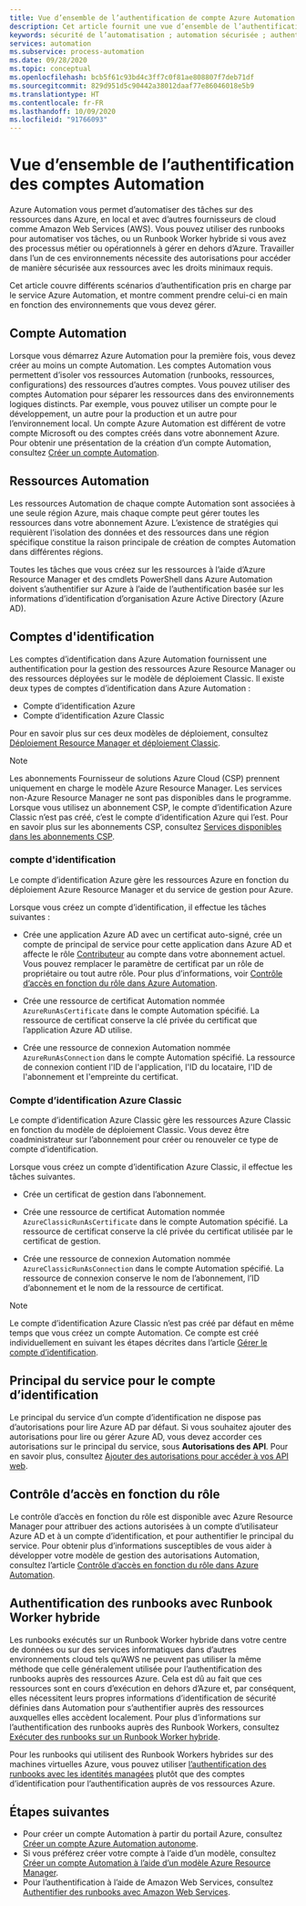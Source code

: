 ```yaml
---
title: Vue d’ensemble de l’authentification de compte Azure Automation
description: Cet article fournit une vue d’ensemble de l’authentification de compte Azure Automation.
keywords: sécurité de l’automatisation ; automation sécurisée ; authentification d’automatisation
services: automation
ms.subservice: process-automation
ms.date: 09/28/2020
ms.topic: conceptual
ms.openlocfilehash: bcb5f61c93bd4c3ff7c0f81ae808807f7deb71df
ms.sourcegitcommit: 829d951d5c90442a38012daaf77e86046018e5b9
ms.translationtype: HT
ms.contentlocale: fr-FR
ms.lasthandoff: 10/09/2020
ms.locfileid: "91766093"
---
```

# <a name="automation-account-authentication-overview"></a>Vue d’ensemble de l’authentification des comptes Automation

Azure Automation vous permet d’automatiser des tâches sur des ressources dans Azure, en local et avec d’autres fournisseurs de cloud comme Amazon Web Services (AWS). Vous pouvez utiliser des runbooks pour automatiser vos tâches, ou un Runbook Worker hybride si vous avez des processus métier ou opérationnels à gérer en dehors d’Azure. Travailler dans l’un de ces environnements nécessite des autorisations pour accéder de manière sécurisée aux ressources avec les droits minimaux requis.

Cet article couvre différents scénarios d’authentification pris en charge par le service Azure Automation, et montre comment prendre celui-ci en main en fonction des environnements que vous devez gérer.

## <a name="automation-account"></a>Compte Automation

Lorsque vous démarrez Azure Automation pour la première fois, vous devez créer au moins un compte Automation. Les comptes Automation vous permettent d’isoler vos ressources Automation (runbooks, ressources, configurations) des ressources d’autres comptes. Vous pouvez utiliser des comptes Automation pour séparer les ressources dans des environnements logiques distincts. Par exemple, vous pouvez utiliser un compte pour le développement, un autre pour la production et un autre pour l’environnement local. Un compte Azure Automation est différent de votre compte Microsoft ou des comptes créés dans votre abonnement Azure. Pour obtenir une présentation de la création d’un compte Automation, consultez [Créer un compte Automation](automation-quickstart-create-account.md).

## <a name="automation-resources"></a>Ressources Automation

Les ressources Automation de chaque compte Automation sont associées à une seule région Azure, mais chaque compte peut gérer toutes les ressources dans votre abonnement Azure. L’existence de stratégies qui requièrent l’isolation des données et des ressources dans une région spécifique constitue la raison principale de création de comptes Automation dans différentes régions.

Toutes les tâches que vous créez sur les ressources à l’aide d’Azure Resource Manager et des cmdlets PowerShell dans Azure Automation doivent s’authentifier sur Azure à l’aide de l’authentification basée sur les informations d’identification d’organisation Azure Active Directory (Azure AD).

## <a name="run-as-accounts"></a>Comptes d'identification

Les comptes d’identification dans Azure Automation fournissent une authentification pour la gestion des ressources Azure Resource Manager ou des ressources déployées sur le modèle de déploiement Classic. Il existe deux types de comptes d’identification dans Azure Automation :

* Compte d’identification Azure
* Compte d’identification Azure Classic

Pour en savoir plus sur ces deux modèles de déploiement, consultez [Déploiement Resource Manager et déploiement Classic](../azure-resource-manager/management/deployment-models.md).

>[!NOTE]
>Les abonnements Fournisseur de solutions Azure Cloud (CSP) prennent uniquement en charge le modèle Azure Resource Manager. Les services non-Azure Resource Manager ne sont pas disponibles dans le programme. Lorsque vous utilisez un abonnement CSP, le compte d’identification Azure Classic n’est pas créé, c’est le compte d’identification Azure qui l’est. Pour en savoir plus sur les abonnements CSP, consultez [Services disponibles dans les abonnements CSP](/azure/cloud-solution-provider/overview/azure-csp-available-services).

### <a name="run-as-account"></a>compte d'identification

Le compte d’identification Azure gère les ressources Azure en fonction du déploiement Azure Resource Manager et du service de gestion pour Azure.

Lorsque vous créez un compte d’identification, il effectue les tâches suivantes :

* Crée une application Azure AD avec un certificat auto-signé, crée un compte de principal de service pour cette application dans Azure AD et affecte le rôle [Contributeur](../role-based-access-control/built-in-roles.md#contributor) au compte dans votre abonnement actuel. Vous pouvez remplacer le paramètre de certificat par un rôle de propriétaire ou tout autre rôle. Pour plus d’informations, voir [Contrôle d’accès en fonction du rôle dans Azure Automation](automation-role-based-access-control.md).

* Crée une ressource de certificat Automation nommée `AzureRunAsCertificate` dans le compte Automation spécifié. La ressource de certificat conserve la clé privée du certificat que l’application Azure AD utilise.

* Crée une ressource de connexion Automation nommée `AzureRunAsConnection` dans le compte Automation spécifié. La ressource de connexion contient l'ID de l'application, l'ID du locataire, l'ID de l'abonnement et l'empreinte du certificat.

### <a name="azure-classic-run-as-account"></a>Compte d’identification Azure Classic

Le compte d’identification Azure Classic gère les ressources Azure Classic en fonction du modèle de déploiement Classic. Vous devez être coadministrateur sur l’abonnement pour créer ou renouveler ce type de compte d’identification.

Lorsque vous créez un compte d’identification Azure Classic, il effectue les tâches suivantes.

* Crée un certificat de gestion dans l’abonnement.

* Crée une ressource de certificat Automation nommée `AzureClassicRunAsCertificate` dans le compte Automation spécifié. La ressource de certificat conserve la clé privée du certificat utilisée par le certificat de gestion.

* Crée une ressource de connexion Automation nommée `AzureClassicRunAsConnection` dans le compte Automation spécifié. La ressource de connexion conserve le nom de l’abonnement, l’ID d’abonnement et le nom de la ressource de certificat.

>[!NOTE]
>Le compte d’identification Azure Classic n’est pas créé par défaut en même temps que vous créez un compte Automation. Ce compte est créé individuellement en suivant les étapes décrites dans l’article [Gérer le compte d’identification](manage-runas-account.md#create-a-run-as-account-in-azure-portal).

## <a name="service-principal-for-run-as-account"></a>Principal du service pour le compte d’identification

Le principal du service d’un compte d’identification ne dispose pas d’autorisations pour lire Azure AD par défaut. Si vous souhaitez ajouter des autorisations pour lire ou gérer Azure AD, vous devez accorder ces autorisations sur le principal du service, sous **Autorisations des API**. Pour en savoir plus, consultez [Ajouter des autorisations pour accéder à vos API web](../active-directory/develop/quickstart-configure-app-access-web-apis.md#add-permissions-to-access-your-web-api).

## <a name="role-based-access-control"></a>Contrôle d’accès en fonction du rôle

Le contrôle d’accès en fonction du rôle est disponible avec Azure Resource Manager pour attribuer des actions autorisées à un compte d’utilisateur Azure AD et à un compte d’identification, et pour authentifier le principal du service. Pour obtenir plus d’informations susceptibles de vous aider à développer votre modèle de gestion des autorisations Automation, consultez l’article [Contrôle d’accès en fonction du rôle dans Azure Automation](automation-role-based-access-control.md).

## <a name="runbook-authentication-with-hybrid-runbook-worker"></a>Authentification des runbooks avec Runbook Worker hybride

Les runbooks exécutés sur un Runbook Worker hybride dans votre centre de données ou sur des services informatiques dans d’autres environnements cloud tels qu’AWS ne peuvent pas utiliser la même méthode que celle généralement utilisée pour l’authentification des runbooks auprès des ressources Azure. Cela est dû au fait que ces ressources sont en cours d’exécution en dehors d’Azure et, par conséquent, elles nécessitent leurs propres informations d’identification de sécurité définies dans Automation pour s’authentifier auprès des ressources auxquelles elles accèdent localement. Pour plus d’informations sur l’authentification des runbooks auprès des Runbook Workers, consultez [Exécuter des runbooks sur un Runbook Worker hybride](automation-hrw-run-runbooks.md).

Pour les runbooks qui utilisent des Runbook Workers hybrides sur des machines virtuelles Azure, vous pouvez utiliser [l’authentification des runbooks avec les identités managées](automation-hrw-run-runbooks.md#runbook-auth-managed-identities) plutôt que des comptes d’identification pour l’authentification auprès de vos ressources Azure.

## <a name="next-steps"></a>Étapes suivantes

* Pour créer un compte Automation à partir du portail Azure, consultez [Créer un compte Azure Automation autonome](automation-create-standalone-account.md).
* Si vous préférez créer votre compte à l’aide d’un modèle, consultez [Créer un compte Automation à l’aide d’un modèle Azure Resource Manager](quickstart-create-automation-account-template.md).
* Pour l’authentification à l’aide de Amazon Web Services, consultez [Authentifier des runbooks avec Amazon Web Services](automation-config-aws-account.md).